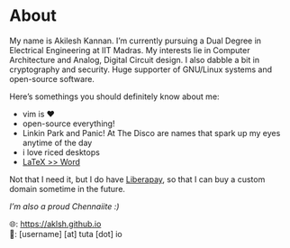 # About

My name is Akilesh Kannan. I’m currently pursuing a Dual Degree in Electrical Engineering at IIT Madras. My interests lie in Computer Architecture and Analog, Digital Circuit design. I also dabble a bit in cryptography and security. Huge supporter of GNU/Linux systems and open-source software.  

Here’s somethings you should definitely know about me:

- vim is ♥︎
- open-source everything!
- Linkin Park and Panic! At The Disco are names that spark up my eyes anytime of the day
- i love riced desktops
- [LaTeX >> Word](https://www.facebook.com/groups/763873400640518)

Not that I need it, but I do have [Liberapay](https://liberapay.com/aklsh/), so that I can buy a custom domain sometime in the future.  

*I’m also a proud Chennaiite :)*  

🌐: https://aklsh.github.io  
📮: [username] [at] tuta [dot] io
